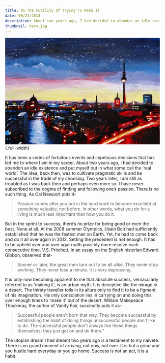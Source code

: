 ```yaml
---
title: On The Futility Of Trying To Make It
date: 06/24/2018
description: About two years ago, I had decided to abandon an idle existence and put myself out in what some call the 'real world’. The idea, back then, was to cultivate pragmatic skills and be successful in the trade of my choosing. Two years later, I am still as troubled as I was back then and perhaps even more so.
thumbnail: hero.jpg
---
```


![[‘Gloomy Skyline of Berlin’ - Painting by M Bleichner](https://www.saatchiart.com/art/Painting-Gloomy-Skyline-of-Berlin-Germany/311983/2040173/view)](./hero.jpg){.full-width}

It has been a series of fortuitous events and impetuous decisions that has led me to where I am in my career. About two years ago, I had decided to abandon an idle existence and put myself out in what some call the ‘real world’. The idea, back then, was to cultivate pragmatic skills and be successful in the trade of my choosing. Two years later, I am still as troubled as I was back then and perhaps even more so. I have never subscribed to the dogma of finding and following one’s passion. There is no such thing. As Cal Newport puts it-

> Passion comes after you put in the hard work to become excellent at something valuable, not before. In other words, what you do for a living is much less important than how you do it.

But in the sprint to success, there’s no prize for being good or even the best. None at all. At the 2008 summer Olympics, Usain Bolt had sufficiently established that he was the fastest man on Earth. Yet, he had to come back and do it all over again in 2012. Setting the precedent is not enough. It has to be upheld over and over again with possibly more resolve each consecutive time. V.S. Pritchett, in an essay on the English historian Edward Gibbon, observed that-

> Sooner or later, the great men turn out to be all alike. They never stop working. They never lose a minute. It is very depressing.

It is only now becoming apparent to me that absolute success, vernacularly referred to as 'making it', is an urban myth. It is deceptive like the mirage in a desert. The thirsty traveller toils in its allure only to find it to be a figment of his imagination. His only consolation lies in carrying on and doing this over enough times to 'make it' out of the desert. William Makepeace Thackeray, the author of  Vanity Fair, succinctly puts it as-

> Successful people aren't born that way. They become successful by establishing the habit of doing things unsuccessful people don't like to do. The successful people don't always like these things themselves; they just get on and do them.”

The utopian dream I had dreamt two years ago is a testament to my naïveté. There is no grand moment of arriving, not now, not ever. It is but a grind and you hustle hard everyday or you go home. Success is not an act, it is a habit.

